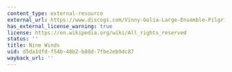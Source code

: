 ```yaml
---
content_type: external-resource
external_url: https://www.discogs.com/Vinny-Golia-Large-Ensemble-Pilgrimage-To-Obscurity/release/3062468
has_external_license_warning: true
license: https://en.wikipedia.org/wiki/All_rights_reserved
status: ''
title: Nine Winds
uid: d5da1dfd-f54b-48b2-b08d-7fbe2eb9dc87
wayback_url: ''
---
```

